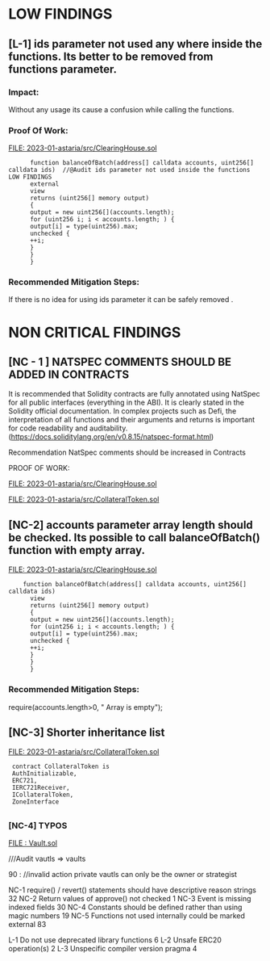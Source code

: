 # LOW FINDINGS

## [L-1]  ids parameter not used any where inside the functions. Its better to be removed from functions parameter. 

### Impact:

Without any usage its cause a confusion while calling the functions.

### Proof Of Work: 

[FILE: 2023-01-astaria/src/ClearingHouse.sol](https://github.com/code-423n4/2023-01-astaria/blob/main/src/ClearingHouse.sol)

          function balanceOfBatch(address[] calldata accounts, uint256[] calldata ids)  //@Audit ids parameter not used inside the functions LOW FINDINGS
          external
          view
          returns (uint256[] memory output)
          {
          output = new uint256[](accounts.length);
          for (uint256 i; i < accounts.length; ) {
          output[i] = type(uint256).max;
          unchecked {
          ++i;
          }
          }
          }

### Recommended Mitigation Steps: 

If there is no idea for using  ids parameter it can be safely removed . 

# NON CRITICAL FINDINGS

## [NC - 1 ]  NATSPEC COMMENTS SHOULD BE ADDED IN CONTRACTS

It is recommended that Solidity contracts are fully annotated using NatSpec for all public interfaces (everything in the ABI). It is clearly stated in the Solidity official documentation.
In complex projects such as Defi, the interpretation of all functions and their arguments and returns is important for code readability and auditability.
(https://docs.soliditylang.org/en/v0.8.15/natspec-format.html)

Recommendation
NatSpec comments should be increased in Contracts

PROOF OF WORK:

[FILE: 2023-01-astaria/src/ClearingHouse.sol](https://github.com/code-423n4/2023-01-astaria/blob/main/src/ClearingHouse.sol)

[FILE: 2023-01-astaria/src/CollateralToken.sol](https://github.com/code-423n4/2023-01-astaria/blob/main/src/CollateralToken.sol)

##

## [NC-2]  accounts parameter array length should be checked. Its possible to call balanceOfBatch() function with empty array.


[FILE: 2023-01-astaria/src/ClearingHouse.sol](https://github.com/code-423n4/2023-01-astaria/blob/main/src/ClearingHouse.sol)

        function balanceOfBatch(address[] calldata accounts, uint256[] calldata ids)  
          view
          returns (uint256[] memory output)
          {
          output = new uint256[](accounts.length);
          for (uint256 i; i < accounts.length; ) {
          output[i] = type(uint256).max;
          unchecked {
          ++i;
          }
          }
          }
 
### Recommended Mitigation Steps: 

   require(accounts.length>0, " Array is empty");

##

## [NC-3] Shorter inheritance list

[FILE: 2023-01-astaria/src/CollateralToken.sol](https://github.com/code-423n4/2023-01-astaria/blob/main/src/CollateralToken.sol)


     contract CollateralToken is
     AuthInitializable,
     ERC721,
     IERC721Receiver,
     ICollateralToken,
     ZoneInterface

##

### [NC-4] TYPOS

[FILE : Vault.sol](https://github.com/code-423n4/2023-01-astaria/blob/main/src/Vault.sol)

///Audit  vautls  => vaults 

 90 :  //invalid action private vautls can only be the owner or strategist





NC-1	require() / revert() statements should have descriptive reason strings	32
NC-2	Return values of approve() not checked	1
NC-3	Event is missing indexed fields	30
NC-4	Constants should be defined rather than using magic numbers	19
NC-5	Functions not used internally could be marked external	83

L-1	Do not use deprecated library functions	6
L-2	Unsafe ERC20 operation(s)	2
L-3	Unspecific compiler version pragma	4